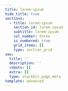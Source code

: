 ```yaml
---
title: lorem-ipsum
hide_title: true
sections:
  - title: lorem-ipsum
    section_id: lorem-ipsum
    subtitle: lorem-ipsum
    col_number: three
    is_numbered: true
    grid_items: []
    type: section_grid
seo:
  title: ''
  description: ''
  robots: []
  extra: []
  type: stackbit_page_meta
template: advanced
---
```

